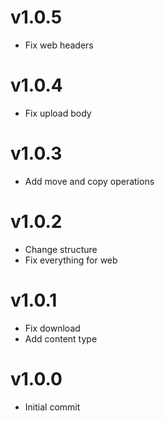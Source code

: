 # v1.0.5
* Fix web headers

# v1.0.4
* Fix upload body

# v1.0.3
* Add move and copy operations

# v1.0.2
* Change structure
* Fix everything for web

# v1.0.1
* Fix download
* Add content type

# v1.0.0
* Initial commit
